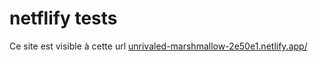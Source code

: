 # netflify tests

Ce site est visible à cette url <a href="https://unrivaled-marshmallow-2e50e1.netlify.app/">unrivaled-marshmallow-2e50e1.netlify.app/</a>
